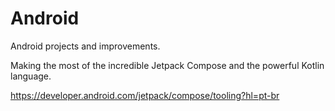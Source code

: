 # Android

Android projects and improvements. 

Making the most of the incredible Jetpack Compose and the powerful Kotlin language.

https://developer.android.com/jetpack/compose/tooling?hl=pt-br


